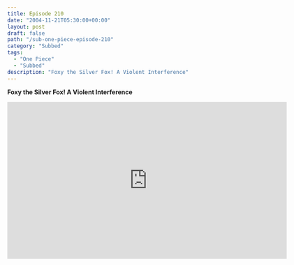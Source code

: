 ```yaml
---
title: Episode 210
date: "2004-11-21T05:30:00+00:00"
layout: post
draft: false
path: "/sub-one-piece-episode-210"
category: "Subbed"
tags:
  - "One Piece"
  - "Subbed"
description: "Foxy the Silver Fox! A Violent Interference"
---
```


**Foxy the Silver Fox! A Violent Interference**

<iframe width="640" height="360" src="https://www.rapidvideo.com/e/FXQGRIMY7J" frameborder="0" marginwidth=0 marginheight=0 scrolling=no allowfullscreen></iframe>

